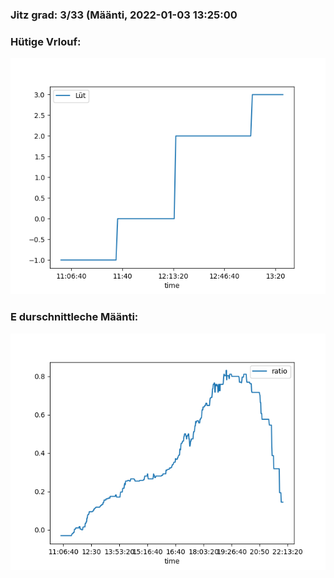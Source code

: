 ### Jitz grad: 3/33 (Määnti, 2022-01-03 13:25:00

### Hütige Vrlouf:
![Graph](Today.png)

### E durschnittleche Määnti:
![Graph](Määnti.png)
